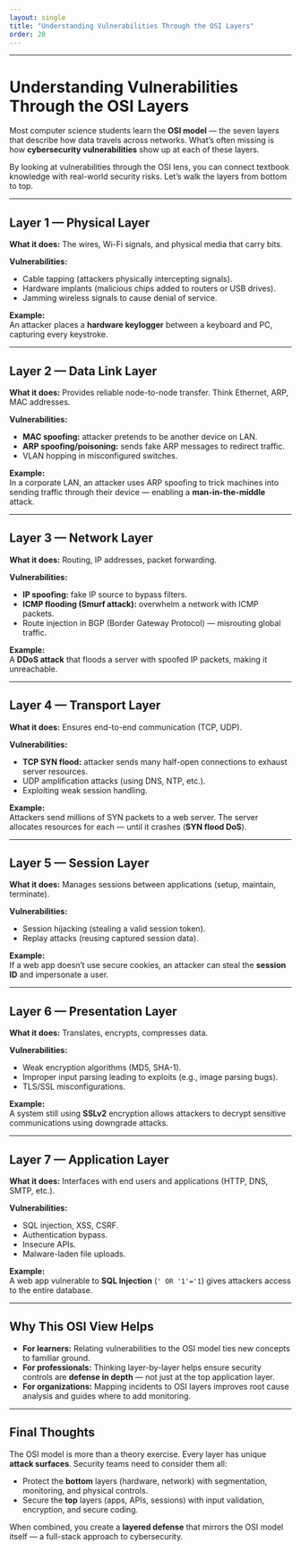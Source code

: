 ```yaml
---
layout: single
title: "Understanding Vulnerabilities Through the OSI Layers"
order: 20
---
```

---

# Understanding Vulnerabilities Through the OSI Layers

Most computer science students learn the **OSI model** — the seven layers that describe how data travels across networks. What’s often missing is how **cybersecurity vulnerabilities** show up at each of these layers.  

By looking at vulnerabilities through the OSI lens, you can connect textbook knowledge with real-world security risks. Let’s walk the layers from bottom to top.

---

## Layer 1 — Physical Layer

**What it does:** The wires, Wi-Fi signals, and physical media that carry bits.  

**Vulnerabilities:**
- Cable tapping (attackers physically intercepting signals).  
- Hardware implants (malicious chips added to routers or USB drives).  
- Jamming wireless signals to cause denial of service.

**Example:**  
An attacker places a **hardware keylogger** between a keyboard and PC, capturing every keystroke.

---

## Layer 2 — Data Link Layer

**What it does:** Provides reliable node-to-node transfer. Think Ethernet, ARP, MAC addresses.  

**Vulnerabilities:**
- **MAC spoofing:** attacker pretends to be another device on LAN.  
- **ARP spoofing/poisoning:** sends fake ARP messages to redirect traffic.  
- VLAN hopping in misconfigured switches.

**Example:**  
In a corporate LAN, an attacker uses ARP spoofing to trick machines into sending traffic through their device — enabling a **man-in-the-middle** attack.

---

## Layer 3 — Network Layer

**What it does:** Routing, IP addresses, packet forwarding.  

**Vulnerabilities:**
- **IP spoofing:** fake IP source to bypass filters.  
- **ICMP flooding (Smurf attack):** overwhelm a network with ICMP packets.  
- Route injection in BGP (Border Gateway Protocol) — misrouting global traffic.

**Example:**  
A **DDoS attack** that floods a server with spoofed IP packets, making it unreachable.

---

## Layer 4 — Transport Layer

**What it does:** Ensures end-to-end communication (TCP, UDP).  

**Vulnerabilities:**
- **TCP SYN flood:** attacker sends many half-open connections to exhaust server resources.  
- UDP amplification attacks (using DNS, NTP, etc.).  
- Exploiting weak session handling.

**Example:**  
Attackers send millions of SYN packets to a web server. The server allocates resources for each — until it crashes (**SYN flood DoS**).

---

## Layer 5 — Session Layer

**What it does:** Manages sessions between applications (setup, maintain, terminate).  

**Vulnerabilities:**
- Session hijacking (stealing a valid session token).  
- Replay attacks (reusing captured session data).  

**Example:**  
If a web app doesn’t use secure cookies, an attacker can steal the **session ID** and impersonate a user.

---

## Layer 6 — Presentation Layer

**What it does:** Translates, encrypts, compresses data.  

**Vulnerabilities:**
- Weak encryption algorithms (MD5, SHA-1).  
- Improper input parsing leading to exploits (e.g., image parsing bugs).  
- TLS/SSL misconfigurations.

**Example:**  
A system still using **SSLv2** encryption allows attackers to decrypt sensitive communications using downgrade attacks.

---

## Layer 7 — Application Layer

**What it does:** Interfaces with end users and applications (HTTP, DNS, SMTP, etc.).  

**Vulnerabilities:**
- SQL injection, XSS, CSRF.  
- Authentication bypass.  
- Insecure APIs.  
- Malware-laden file uploads.

**Example:**  
A web app vulnerable to **SQL Injection** (`' OR '1'='1`) gives attackers access to the entire database.

---

## Why This OSI View Helps

- **For learners:** Relating vulnerabilities to the OSI model ties new concepts to familiar ground.  
- **For professionals:** Thinking layer-by-layer helps ensure security controls are **defense in depth** — not just at the top application layer.  
- **For organizations:** Mapping incidents to OSI layers improves root cause analysis and guides where to add monitoring.

---

## Final Thoughts

The OSI model is more than a theory exercise. Every layer has unique **attack surfaces**. Security teams need to consider them all:

- Protect the **bottom** layers (hardware, network) with segmentation, monitoring, and physical controls.  
- Secure the **top** layers (apps, APIs, sessions) with input validation, encryption, and secure coding.  

When combined, you create a **layered defense** that mirrors the OSI model itself — a full-stack approach to cybersecurity.
